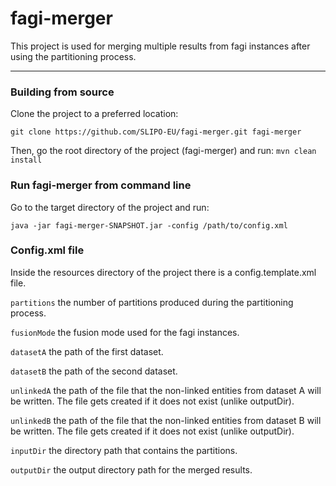 # fagi-merger
This project is used for merging multiple results from fagi instances after using the partitioning process.
___

### Building from source
Clone the project to a preferred location:

`git clone https://github.com/SLIPO-EU/fagi-merger.git fagi-merger`

Then, go the root directory of the project (fagi-merger) and run:
`mvn clean install`

### Run fagi-merger from command line
Go to the target directory of the project and run:

`java -jar fagi-merger-SNAPSHOT.jar -config /path/to/config.xml`

### Config.xml file

Inside the resources directory of the project there is a config.template.xml file. 

`partitions` the number of partitions produced during the partitioning process.

`fusionMode` the fusion mode used for the fagi instances.

`datasetA` the path of the first dataset.

`datasetB` the path of the second dataset.

`unlinkedA` the path of the file that the non-linked entities from dataset A will be written. The file gets created if it does not exist (unlike outputDir).

`unlinkedB` the path of the file that the non-linked entities from dataset B will be written. The file gets created if it does not exist (unlike outputDir).

`inputDir` the directory path that contains the partitions.

`outputDir` the output directory path for the merged results.


